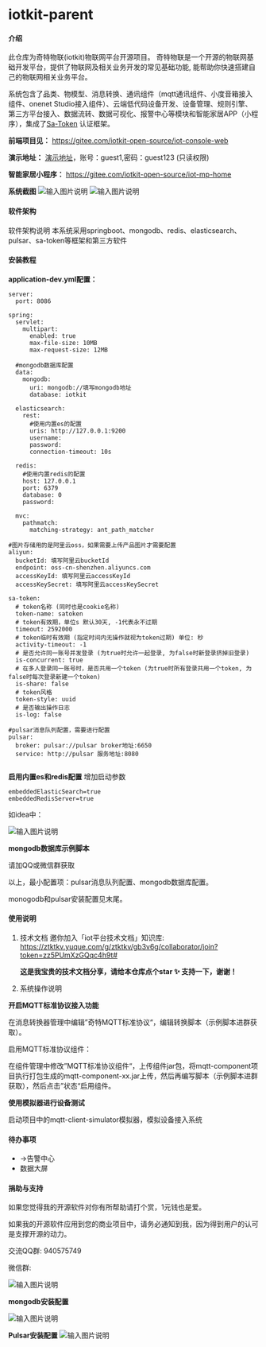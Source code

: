 # iotkit-parent

#### 介绍
此仓库为奇特物联(iotkit)物联网平台开源项目。
奇特物联是一个开源的物联网基础开发平台，提供了物联网及相关业务开发的常见基础功能, 能帮助你快速搭建自己的物联网相关业务平台。

系统包含了品类、物模型、消息转换、通讯组件（mqtt通讯组件、小度音箱接入组件、onenet Studio接入组件）、云端低代码设备开发、设备管理、规则引擎、第三方平台接入、数据流转、数据可视化、报警中心等模块和智能家居APP（小程序），集成了[Sa-Token](https://gitee.com/dromara/sa-token) 认证框架。

 **前端项目见：** https://gitee.com/iotkit-open-source/iot-console-web

 **演示地址：** [演示地址](http://120.76.96.206)，账号：guest1,密码：guest123  (只读权限)

 **智能家居小程序：** https://gitee.com/iotkit-open-source/iot-mp-home 


 **系统截图** 
![输入图片说明](doc/WechatIMG538.png)
![输入图片说明](doc/WechatIMG539.png)


#### 软件架构
软件架构说明
本系统采用springboot、mongodb、redis、elasticsearch、pulsar、sa-token等框架和第三方软件


#### 安装教程

 **application-dev.yml配置：** 

```
server:
  port: 8086

spring:
  servlet:
    multipart:
      enabled: true
      max-file-size: 10MB
      max-request-size: 12MB

  #mongodb数据库配置
  data:
    mongodb:
      uri: mongodb://填写mongodb地址
      database: iotkit

  elasticsearch:
    rest:
      #使用内置es的配置
      uris: http://127.0.0.1:9200
      username: 
      password: 
      connection-timeout: 10s

  redis:
    #使用内置redis的配置
    host: 127.0.0.1
    port: 6379
    database: 0
    password: 

  mvc:
    pathmatch:
      matching-strategy: ant_path_matcher

#图片存储用的是阿里云oss，如果需要上传产品图片才需要配置
aliyun:
  bucketId: 填写阿里云bucketId
  endpoint: oss-cn-shenzhen.aliyuncs.com
  accessKeyId: 填写阿里云accessKeyId
  accessKeySecret: 填写阿里云accessKeySecret

sa-token:
  # token名称 (同时也是cookie名称)
  token-name: satoken
  # token有效期，单位s 默认30天, -1代表永不过期
  timeout: 2592000
  # token临时有效期 (指定时间内无操作就视为token过期) 单位: 秒
  activity-timeout: -1
  # 是否允许同一账号并发登录 (为true时允许一起登录, 为false时新登录挤掉旧登录)
  is-concurrent: true
  # 在多人登录同一账号时，是否共用一个token (为true时所有登录共用一个token, 为false时每次登录新建一个token)
  is-share: false
  # token风格
  token-style: uuid
  # 是否输出操作日志
  is-log: false

#pulsar消息队列配置，需要进行配置
pulsar:
  broker: pulsar://pulsar broker地址:6650
  service: http://pulsar 服务地址:8080


```

 **启用内置es和redis配置** 
增加启动参数

```
embeddedElasticSearch=true
embeddedRedisServer=true
```

如idea中：

![输入图片说明](doc/WX20220519-131333@2x.png)

 **mongodb数据库示例脚本** 

请加QQ或微信群获取


以上，最小配置项：pulsar消息队列配置、mongodb数据库配置。

monogodb和pulsar安装配置见末尾。



#### 使用说明

1.  技术文档
    邀你加入「iot平台技术文档」知识库: https://ztktkv.yuque.com/g/ztktkv/gb3v6g/collaborator/join?token=zz5PUmXzGQqc4h9t# 
    
      **这是我宝贵的技术文档分享，请给本仓库点个star :sparkles: 支持一下，谢谢！** 
2.  系统操作说明

 **开启MQTT标准协议接入功能** 

在消息转换器管理中编辑”奇特MQTT标准协议“，编辑转换脚本（示例脚本进群获取）。

启用MQTT标准协议组件：

在组件管理中修改”MQTT标准协议组件“，上传组件jar包，将mqtt-component项目执行打包生成的mqtt-component-xx.jar上传，然后再编写脚本（示例脚本进群获取），然后点击”状态“启用组件。

 **使用模拟器进行设备测试** 

启动项目中的mqtt-client-simulator模拟器，模拟设备接入系统


#### 待办事项
- ->告警中心
- 数据大屏


#### 捐助与支持
如果您觉得我的开源软件对你有所帮助请打个赏，1元钱也是爱。

如果我的开源软件应用到您的商业项目中，请务必通知到我，因为得到用户的认可是支撑开源的动力。

交流QQ群: 940575749 

微信群:

![输入图片说明](doc/ma.png)


  **mongodb安装配置** 

![输入图片说明](doc/mongodb%E5%AE%89%E8%A3%85%E9%85%8D%E7%BD%AE.jpg)

 **Pulsar安装配置** 
![输入图片说明](doc/%E5%AE%89%E8%A3%85Pulsar.jpg)

